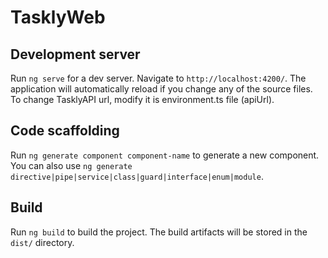 # TasklyWeb

## Development server

Run `ng serve` for a dev server. Navigate to `http://localhost:4200/`. The application will automatically reload if you change any of the source files.<br/>
To change TasklyAPI url, modify it is environment.ts file (apiUrl).

## Code scaffolding

Run `ng generate component component-name` to generate a new component. You can also use `ng generate directive|pipe|service|class|guard|interface|enum|module`.

## Build

Run `ng build` to build the project. The build artifacts will be stored in the `dist/` directory.
